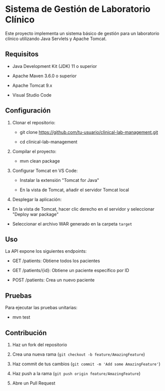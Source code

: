 # Sistema de Gestión de Laboratorio Clínico

Este proyecto implementa un sistema básico de gestión para un laboratorio clínico utilizando Java Servlets y Apache Tomcat.

## Requisitos

- Java Development Kit (JDK) 11 o superior

- Apache Maven 3.6.0 o superior

- Apache Tomcat 9.x

- Visual Studio Code

## Configuración

1. Clonar el repositorio:
    - git clone https://github.com/tu-usuario/clinical-lab-management.git

    - cd clinical-lab-management

2. Compilar el proyecto:

    - mvn clean package

3. Configurar Tomcat en VS Code:

    - Instalar la extensión "Tomcat for Java"

    - En la vista de Tomcat, añadir el servidor Tomcat local

4. Desplegar la aplicación:

- En la vista de Tomcat, hacer clic derecho en el servidor y seleccionar "Deploy war package"

- Seleccionar el archivo WAR generado en la carpeta `target`

## Uso

La API expone los siguientes endpoints:

- GET /patients: Obtiene todos los pacientes

- GET /patients/{id}: Obtiene un paciente específico por ID

- POST /patients: Crea un nuevo paciente

## Pruebas

Para ejecutar las pruebas unitarias:

- mvn test

## Contribución

1. Haz un fork del repositorio

2. Crea una nueva rama (`git checkout -b feature/AmazingFeature`)

3. Haz commit de tus cambios (`git commit -m 'Add some AmazingFeature'`)

4. Haz push a la rama (`git push origin feature/AmazingFeature`)

5. Abre un Pull Request
